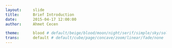 ```yaml
---
layout:     slide
title:      Brief Introduction
date:       2015-04-17 12:00:00
author:     Ahmet Cecen

theme:		blood # default/beige/blood/moon/night/serif/simple/sky/solarized
trans:		default # default/cube/page/concave/zoom/linear/fade/none
---
```

<script type="text/template">
##{{ page.title }}
###{{ page.author }}
###{{ page.date }}
--horizontal
<!-- Start Writing Below in Markdown -->
## Short Bio
* 2nd Year Graduate Student in CSE
* 5 Years Working with Dr.Kalidindi
* Stonger on the Computational Side more than Mechanical or Materials
--horizontal
## Some Skills
* Area: Computational Materials Science with a Focus on Materials Informatics
* Work Environment: Mainly MATLAB, R and MAPLE
* Topics of Interest:
  - **Spatial Correlations**      
  - **Machine Learning**
  - **Image/Signal Processing** 
  - Matrix  Linear Algebra
  - Modelling and Simulation    
  - Parallelization/Sequentialization
  - Graph Analysis              
  - *Web Development & Automation*
--horizontal
# Some Projects
--vertical
## Dual Phase Steels
![Description](http://ahmetcecen.github.io/project-pages/img/MPIE.png)
--vertical
## Al-Cu Solidification
![Description](http://ahmetcecen.github.io/project-pages/img/MURI.png)
--horizontal
# Thank You
<!-- End Here -->
--vertical
#[Print]({{ site.url }}{{ site.baseurl }}{{ page.url }}/?print-pdf#)
#[Back]({{ site.url }}{{ site.baseurl }})
</script>

